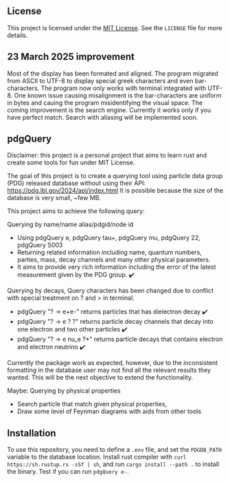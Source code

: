 ## License

This project is licensed under the [MIT License](LICENSE). See the `LICENSE` file for more details.

## 23 March 2025 improvement
Most of the display has been formated and aligned. The program migrated from ASCII to UTF-8 to display special greek characters and even bar-characters. 
The program now only works with terminal integrated with UTF-8. One known issue causing misalignment is the bar-characters are uniform in bytes and cauing the program misidentifying the visual space.
The coming improvement is the search engine. Currently it works only if you have perfect match. Search with aliasing will be implemented soon.

## pdgQuery
Disclaimer: this project is a personal project that aims to learn rust and create some tools for fun under MIT License.

The goal of this project is to create a querying tool using particle data group (PDG) released database without using their API: https://pdg.lbl.gov/2024/api/index.html
It is possible because the size of the database is very small, ~few MB.

This project aims to achieve the following query:

Querying by name/name alias/pdgid/node id
- Using pdgQuery e, pdgQuery tau+, pdgQuery mu, pdgQuery 22, pdgQuery S003
- Returning related information including name, quantum numbers, parties, mass, decay channels and many other physical parameters.
- It aims to provide very rich information including the error of the latest measurement given by the PDG group. ✔️

Querying by decays, Query characters has been changed due to conflict with special treatment on ? and > in terminal.
- pdgQuery "? -> e+e-" returns particles that has dielectron decay ✔️
- pdgQuery "? -> e ? ?" returns particle decay channels that decay into one electron and two other particles ✔️
- pdgQuery "? -> e nu_e ?*" returns particle decays that contains electron and electron neutrino ✔️

Currently the package work as expected, however, due to the inconsistent formatting in the database user may not find all the relevant results they wanted.
This will be the next objective to extend the functionality.

Maybe: Querying by physical properties
- Search particle that match given physical properties, 
- Draw some level of Feynman diagrams with aids from other tools

## Installation
To use this repository, you need to define a `.env` file, and set the `PDGDB_PATH` variable to the database location.
Install rust compiler with `curl https://sh.rustup.rs -sSf | sh`, and run `cargo install --path .` to install the binary. Test if you can run `pdgQuery e-`.
